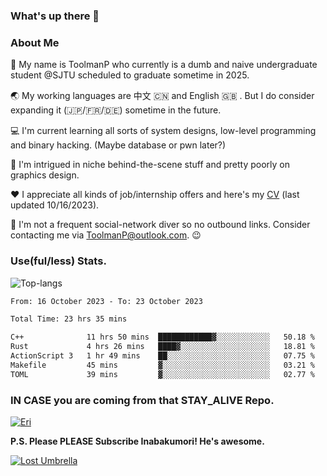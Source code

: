 ### What's up there 👋

### About Me

📜 My name is ToolmanP who currently is a dumb and naive undergraduate student @SJTU scheduled to graduate sometime in 2025.

🌏 My working languages are 中文 🇨🇳 and English 🇬🇧 . But I do consider expanding it (🇯🇵/🇫🇷/🇩🇪) sometime in the future.

💻 I'm current learning all sorts of system designs, low-level programming and binary hacking. (Maybe database or pwn later?)

🤖 I'm intrigued in niche behind-the-scene stuff and pretty poorly on graphics design.

❤️  I appreciate all kinds of job/internship offers and here's my [CV](https://github.com/ToolmanP/ToolmanP/blob/master/files/cv.pdf) (last updated 10/16/2023).

📱 I'm not a frequent social-network diver so no outbound links. Consider contacting me via ToolmanP@outlook.com. 😉

### Use(ful/less) Stats.

![Top-langs](https://github-readme-stats.vercel.app/api/top-langs/?username=toolmanp&layout=donut&theme=dracula&exclude_repo=nju-ics2021,CSAPP-Labs)

<!--START_SECTION:waka-->

```txt
From: 16 October 2023 - To: 23 October 2023

Total Time: 23 hrs 35 mins

C++              11 hrs 50 mins  ████████████▓░░░░░░░░░░░░   50.18 %
Rust             4 hrs 26 mins   ████▓░░░░░░░░░░░░░░░░░░░░   18.81 %
ActionScript 3   1 hr 49 mins    ██░░░░░░░░░░░░░░░░░░░░░░░   07.75 %
Makefile         45 mins         ▓░░░░░░░░░░░░░░░░░░░░░░░░   03.21 %
TOML             39 mins         ▓░░░░░░░░░░░░░░░░░░░░░░░░   02.77 %
```

<!--END_SECTION:waka-->

### IN CASE you are coming from that STAY_ALIVE Repo.

[![Eri](https://64.media.tumblr.com/038ad9a39685a8f76f24ed7bf27ad5e7/065ef12110ff5635-fd/s500x750/71c5a812d1691c6132f7b367b0c7963709cba054.png)](https://faq.whatsapp.com/1417269125743673/?helpref=uf_share)

**P.S. Please PLEASE Subscribe Inabakumori! He's awesome.**

[![Lost Umbrella](https://i.ytimg.com/vi/DeKLpgzh-qQ/hqdefault.jpg?sqp=-oaymwE2COADEI4CSFXyq4qpAygIARUAAIhCGAFwAcABBvABAfgB_gmAAtAFigIMCAAQARhlIGUoZTAP&rs=AOn4CLCRyV1Pb5iLdDHfS8RAMCWjeIMPyA)](https://www.youtube.com/watch?v=DeKLpgzh-qQ)
